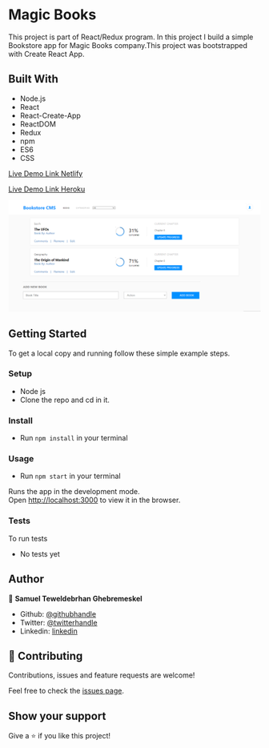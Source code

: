 # Magic Books

This project is part of React/Redux program. In this project I build a simple Bookstore app for Magic Books company.This project was bootstrapped with Create React App.

## Built With

- Node.js
- React
- React-Create-App
- ReactDOM
- Redux
- npm
- ES6
- CSS

[Live Demo Link Netlify](https://samitti-bookstore-cms-react-redux.netlify.app/)

[Live Demo Link Heroku](https://magic-book-sami.herokuapp.com/)


![screenshot 1](./src/screenshot.PNG)

## Getting Started

To get a local copy and running follow these simple example steps.

### Setup

- Node js
- Clone the repo and cd in it.

### Install

- Run `npm install` in your terminal

### Usage

- Run `npm start` in your terminal

Runs the app in the development mode.<br />
Open [http://localhost:3000](http://localhost:3000) to view it in the browser.

### Tests

To run tests
- No tests yet

## Author

👤 **Samuel Teweldebrhan Ghebremeskel**

- Github: [@githubhandle](https://github.com/Samitti)
- Twitter: [@twitterhandle](https://twitter.com/Samuel63734232)
- Linkedin: [linkedin](https://www.linkedin.com/in/samuel-ghebremeskel-29685811a/)

## 🤝 Contributing

Contributions, issues and feature requests are welcome!

Feel free to check the [issues page](https://github.com/Samitti/Calculator-App/issues).

## Show your support

Give a ⭐️ if you like this project!
